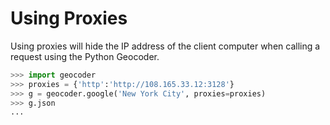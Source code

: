 # Using Proxies

Using proxies will hide the IP address of the client computer when calling a request using the Python Geocoder.

```python
>>> import geocoder
>>> proxies = {'http':'http://108.165.33.12:3128'}
>>> g = geocoder.google('New York City', proxies=proxies)
>>> g.json
...
```